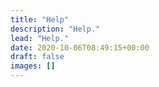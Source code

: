 ```yaml
---
title: "Help"
description: "Help."
lead: "Help."
date: 2020-10-06T08:49:15+00:00
draft: false
images: []
---
```

